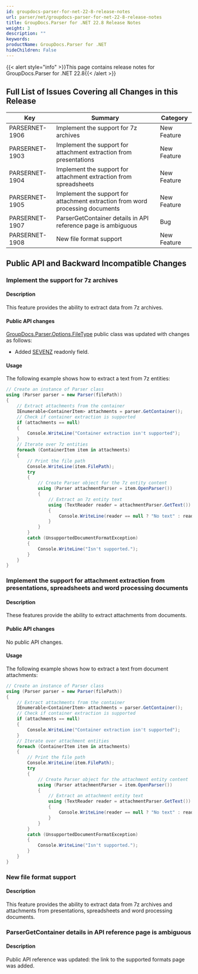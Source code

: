 ```yaml
---
id: groupdocs-parser-for-net-22-8-release-notes
url: parser/net/groupdocs-parser-for-net-22-8-release-notes
title: GroupDocs.Parser for .NET 22.8 Release Notes
weight: 3
description: ""
keywords: 
productName: GroupDocs.Parser for .NET
hideChildren: False
---
```

{{< alert style="info" >}}This page contains release notes for GroupDocs.Parser for .NET 22.8{{< /alert >}}

## Full List of Issues Covering all Changes in this Release

| Key | Summary | Category |
| --- | --- | --- |
| PARSERNET-1906 | Implement the support for 7z archives | New Feature |
| PARSERNET-1903 | Implement the support for attachment extraction from presentations | New Feature |
| PARSERNET-1904 | Implement the support for attachment extraction from spreadsheets | New Feature |
| PARSERNET-1905 | Implement the support for attachment extraction from word processing documents | New Feature |
| PARSERNET-1907 | ParserGetContainer details in API reference page is ambiguous | Bug |
| PARSERNET-1908 | New file format support | New Feature |

## Public API and Backward Incompatible Changes

### Implement the support for 7z archives

#### Description

This feature provides the ability to extract data from 7z archives.

#### Public API changes

[GroupDocs.Parser.Options.FileType](https://reference.groupdocs.com/parser/net/groupdocs.parser.options/filetype) public class was updated with changes as follows:

* Added [SEVENZ](https://reference.groupdocs.com/parser/net/groupdocs.parser.options/filetype/fields/sevenz) readonly field.

#### Usage

The following example shows how to extract a text from 7z entities:

```csharp
// Create an instance of Parser class
using (Parser parser = new Parser(filePath))
{
    // Extract attachments from the container
    IEnumerable<ContainerItem> attachments = parser.GetContainer();
    // Check if container extraction is supported
    if (attachments == null)
    {
        Console.WriteLine("Container extraction isn't supported");
    }
    // Iterate over 7z entities
    foreach (ContainerItem item in attachments)
    {
        // Print the file path
        Console.WriteLine(item.FilePath);
        try
        {
            // Create Parser object for the 7z entity content
            using (Parser attachmentParser = item.OpenParser())
            {
                // Extract an 7z entity text
                using (TextReader reader = attachmentParser.GetText())
                {
                    Console.WriteLine(reader == null ? "No text" : reader.ReadToEnd());
                }
            }
        }
        catch (UnsupportedDocumentFormatException)
        {
            Console.WriteLine("Isn't supported.");
        }
    }
}
```

### Implement the support for attachment extraction from presentations, spreadsheets and word processing documents

#### Description

These features provide the ability to extract attachments from documents.

#### Public API changes

No public API changes.

#### Usage

The following example shows how to extract a text from document attachments:

```csharp
// Create an instance of Parser class
using (Parser parser = new Parser(filePath))
{
    // Extract attachments from the container
    IEnumerable<ContainerItem> attachments = parser.GetContainer();
    // Check if container extraction is supported
    if (attachments == null)
    {
        Console.WriteLine("Container extraction isn't supported");
    }
    // Iterate over attachment entities
    foreach (ContainerItem item in attachments)
    {
        // Print the file path
        Console.WriteLine(item.FilePath);
        try
        {
            // Create Parser object for the attachment entity content
            using (Parser attachmentParser = item.OpenParser())
            {
                // Extract an attachment entity text
                using (TextReader reader = attachmentParser.GetText())
                {
                    Console.WriteLine(reader == null ? "No text" : reader.ReadToEnd());
                }
            }
        }
        catch (UnsupportedDocumentFormatException)
        {
            Console.WriteLine("Isn't supported.");
        }
    }
}
```

### New file format support

#### Description

This feature provides the ability to extract data from 7z archives and attachments from presentations, spreadsheets and word processing documents.

### ParserGetContainer details in API reference page is ambiguous

#### Description

Public API reference was updated: the link to the supported formats page was added.